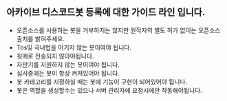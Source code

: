 ## 아카이브 디스코드봇 등록에 대한 가이드 라인 입니다.

- 오픈소스를 사용하는 봇을 거부하지는 않지만 원작자의 별도 허가 없이는 오픈소스 출처를 밝혀주세요.
- Tos및 국내법을 어기지 않는 봇이여야 됩니다.
- 뒷메로 전송되지 않아야됩니다.
- 자판기를 지원하지 않는 봇이여야 됩니다.
- 심사중에는 봇이 항상 켜져있어야 됩니다.
- 봇 카테고리를 지정하실 때는 봇에 기능이 구현이 되어있어야 됩니다.
- 봇은 역할을 생성할수는 있으나 서버 관리자에 요청시에만 작동해야됩니다.
